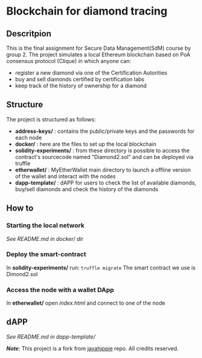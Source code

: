 # Blockchain for diamond tracing
## Descritpion
This is the final assignment for Secure Data Management(SdM) course by group 2. 
The project simulates a local Ethereum blockchain based on PoA consensus protocol (Clique) in which anyone can:
- register a new diamond via one of the Certification Autorities
- buy and sell diamonds certified by certification labs
- keep track of the history of ownership for a diamond 

## Structure
The project is structured as follows:
- **address-keys/** : contains the public/private keys and the passwords for each node
- **docker/** : here are the files to set up the local blockchain
- **solidity-experiments/** : from these directory is possible to access the contract's sourcecode named "Diamond2.sol" and can be deployed via truffle
- **etherwallet/** : MyEtherWallet main directory to launch a offline version of the wallet and interact with the nodes
- **dapp-template/** : dAPP for users to check the list of available diamonds, buy/sell diamonds and check the history of the diamonds 

## How to
### Starting the local network
*See README.md in docker/ dir*

### Deploy the smart-contract
In **solidity-experiments/** run: `truffle migrate`
The smart contract we use is Dimond2.sol

### Access the node with a wallet DApp
In **etherwallet/** open *index.html* and connect to one of the node

## dAPP
*See README.md in dapp-template/*

***Note***: This project is a fork from [javahippie](https://github.com/javahippie/geth-dev) repo. All credits reserved.
